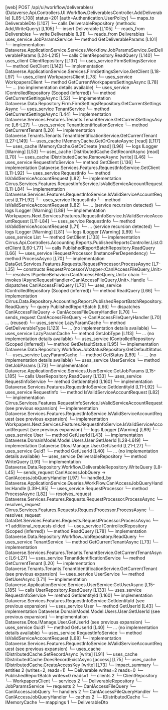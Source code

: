 [web] POST /api/ui/workflow/deliverables/  (Dataverse.Api.Controllers.UI.Workflow.DeliverablesController.AddDeliverable)  [L85–L108] status=201 [auth=Authentication.UserPolicy]
  └─ maps_to DeliverableDto [L107]
  └─ calls DeliverableRepository (methods: Add,WriteQuery) [L105]
  └─ insert Deliverable [L105]
    └─ reads_from Deliverables
  └─ write Deliverable [L91]
    └─ reads_from Deliverables
  └─ uses_service JobParamsService
    └─ method GetDeliverableParams [L101]
      └─ implementation Dataverse.ApplicationService.Services.Workflow.JobParamsService.GetDeliverableParams [L24-L215]
        └─ calls ClientRepository.ReadQuery [L140]
        └─ uses_client ClientRepository [L137]
        └─ uses_service FirmSettingsService
          └─ method GetClient [L142]
            └─ implementation Dataverse.ApplicationService.Services.FirmSettingsService.GetClient [L18-L97]
              └─ uses_client WorkpapersClient [L78]
              └─ uses_service WorkpapersClient
                └─ method GetCurrentWorkpapersSettingsAsync [L78]
                  └─ ... (no implementation details available)
              └─ uses_service IControlledRepository<FirmSettings> (Scoped (inferred))
                └─ method GetCurrentSettingsAsync [L52]
                  └─ implementation Dataverse.Data.Repository.Firm.FirmSettingsRepository.GetCurrentSettingsAsync
              └─ uses_service TenantService
                └─ method GetCurrentSettingsAsync [L44]
                  └─ implementation Dataverse.Services.Features.Tenants.TenantService.GetCurrentSettingsAsync [L6-L27]
                    └─ uses_service TenantIdentificationService
                      └─ method GetCurrentTenant [L20]
                        └─ implementation Dataverse.Tenants.Tenants.TenantIdentificationService.GetCurrentTenant [L27-L149]
                          └─ uses_cache IMemoryCache.GetOrCreateAsync [read] [L117]
                          └─ uses_cache IMemoryCache.GetOrCreate [read] [L96]
                          └─ logs ILogger<ITenantIdentificationService> [Warning] [L53]
              └─ uses_cache IDistributedCache.GetRecordAsync [read] [L70]
              └─ uses_cache IDistributedCache.RemoveAsync [write] [L46]
        └─ uses_service RequestInfoService
          └─ method GetClient [L136]
            └─ implementation Dataverse.Services.Features.RequestInfoService.GetClient [L11-L92]
              └─ uses_service RequestInfo
                └─ method IsValidServiceAccountRequest [L82]
                  └─ implementation Cirrus.Services.Features.RequestInfoService.IsValidServiceAccountRequest [L11-L84]
                  └─ implementation Dataverse.Services.Features.RequestInfoService.IsValidServiceAccountRequest [L11-L92]
                    └─ uses_service RequestInfo
                      └─ method IsValidServiceAccountRequest [L82]
                        └─ ... (service recursion detected)
                    └─ logs ILogger<IRequestInfoService> [Warning] [L89]
                  └─ implementation Workpapers.Next.Services.Features.RequestInfoService.IsValidServiceAccountRequest [L11-L84]
                    └─ uses_service RequestInfo
                      └─ method IsValidServiceAccountRequest [L71]
                        └─ ... (service recursion detected)
                    └─ logs ILogger<IRequestInfoService> [Warning] [L81]
              └─ logs ILogger<IRequestInfoService> [Warning] [L89]
        └─ uses_service List<ClientDto>
          └─ method GetClient [L133]
            └─ implementation Cirrus.Api.Controllers.Accounting.Reports.PublishedReportsController.List.GetClient [L60-L77]
              └─ calls PublishedReportBatchRepository.ReadQuery [L66]
              └─ uses_service IRequestProcessor (InstancePerDependency)
                └─ method ProcessAsync [L70]
                  └─ implementation DataGet.Services.Features.Requests.RequestProcessor.ProcessAsync [L7-L35]
                    └─ constructs RequestProcessorWrapper<CanIAccessFileQuery,Unit>
                    └─ resolves IPipelineBehavior<CanIAccessFileQuery,Unit> chain
                    └─ invokes IAsyncRequestHandler<CanIAccessFileQuery,Unit>.Handle
                    └─ dispatches CanIAccessFileQuery [L70]
              └─ uses_service IControlledRepository<PublishedReportBatch> (Scoped (inferred))
                └─ method ReadQuery [L66]
                  └─ implementation Cirrus.Data.Repository.Accounting.Report.PublishedReportBatchRepository.ReadQuery
              └─ query PublishedReportBatch [L66]
              └─ dispatches CanIAccessFileQuery -> CanIAccessFileQueryHandler [L70]
              └─ sends_request CanIAccessFileQuery -> CanIAccessFileQueryHandler [L70] ... (reused)
        └─ uses_service LazyParamCache<DeliverableType>
          └─ method GetDeliverableType [L123]
            └─ ... (no implementation details available)
        └─ uses_service LazyParamCache<JobType>
          └─ method GetJobType [L113]
            └─ ... (no implementation details available)
        └─ uses_service IControlledRepository<JobStatus> (Scoped (inferred))
          └─ method GetDefaultStatus [L95]
            └─ implementation Dataverse.Data.Repository.Workflow.JobStatusRepository.GetDefaultStatus
        └─ uses_service LazyParamCache<JobStatus>
          └─ method GetStatus [L89]
            └─ ... (no implementation details available)
        └─ uses_service UserService
          └─ method GetJobParams [L73]
            └─ implementation Dataverse.ApplicationService.Services.UserService.GetJobParams [L15-L185]
              └─ calls UserRepository.ReadQuery [L133]
              └─ uses_service RequestInfoService
                └─ method GetIdentityId [L160]
                  └─ implementation Dataverse.Services.Features.RequestInfoService.GetIdentityId [L11-L92]
                    └─ uses_service RequestInfo
                      └─ method IsValidServiceAccountRequest [L82]
                        └─ implementation Cirrus.Services.Features.RequestInfoService.IsValidServiceAccountRequest (see previous expansion)
                        └─ implementation Dataverse.Services.Features.RequestInfoService.IsValidServiceAccountRequest (see previous expansion)
                        └─ implementation Workpapers.Next.Services.Features.RequestInfoService.IsValidServiceAccountRequest (see previous expansion)
                    └─ logs ILogger<IRequestInfoService> [Warning] [L89]
              └─ uses_service User
                └─ method GetUserId [L43]
                  └─ implementation Dataverse.DomainModel.Model.Users.User.GetUserId [L28-L619]
                  └─ implementation Dataverse.Dtos.IManage.User.GetUserId [L21-L27]
              └─ uses_service Guid?
                └─ method GetUserId [L40]
                  └─ ... (no implementation details available)
  └─ uses_service DeliverableRepository
    └─ method WriteQuery [L91]
      └─ implementation Dataverse.Data.Repository.Workflow.DeliverableRepository.WriteQuery [L8-L45]
  └─ sends_request CanIAccessJobQuery -> CanIAccessJobQueryHandler [L97]
    └─ handled_by Dataverse.ApplicationService.Queries.WorkFlow.CanIAccessJobQueryHandler.Handle [L39–L95]
      └─ uses_service RequestProcessor
        └─ method ProcessAsync [L82]
          └─ resolves_request Dataverse.Services.Features.Requests.RequestProcessor.ProcessAsync
          └─ resolves_request Cirrus.Services.Features.Requests.RequestProcessor.ProcessAsync
          └─ resolves_request DataGet.Services.Features.Requests.RequestProcessor.ProcessAsync
          └─ +1 additional_requests elided
      └─ uses_service IControlledRepository<Job> (Scoped (inferred))
        └─ method ReadQuery [L78]
          └─ implementation Dataverse.Data.Repository.Workflow.JobRepository.ReadQuery
      └─ uses_service TenantService
        └─ method GetCurrentTenantAsync [L73]
          └─ implementation Dataverse.Services.Features.Tenants.TenantService.GetCurrentTenantAsync [L6-L27]
            └─ uses_service TenantIdentificationService
              └─ method GetCurrentTenant [L20]
                └─ implementation Dataverse.Tenants.Tenants.TenantIdentificationService.GetCurrentTenant (see previous expansion)
      └─ uses_service UserService
        └─ method GetUserAsync [L71]
          └─ implementation Dataverse.ApplicationService.Services.UserService.GetUserAsync [L15-L185]
            └─ calls UserRepository.ReadQuery [L133]
            └─ uses_service RequestInfoService
              └─ method GetIdentityId [L160]
                └─ implementation Dataverse.Services.Features.RequestInfoService.GetIdentityId (see previous expansion)
            └─ uses_service User
              └─ method GetUserId [L43]
                └─ implementation Dataverse.DomainModel.Model.Users.User.GetUserId (see previous expansion)
                └─ implementation Dataverse.Dtos.IManage.User.GetUserId (see previous expansion)
            └─ uses_service Guid?
              └─ method GetUserId [L40]
                └─ ... (no implementation details available)
      └─ uses_service RequestInfoService
        └─ method IsValidServiceAccountRequest [L68]
          └─ implementation Dataverse.Services.Features.RequestInfoService.IsValidServiceAccountRequest (see previous expansion)
      └─ uses_cache IDistributedCache.SetRecordAsync [write] [L91]
      └─ uses_cache IDistributedCache.DoesRecordExistAsync [access] [L75]
      └─ uses_cache IDistributedCache.CreateAccessKey [write] [L73]
  └─ impact_summary
    └─ entities 2 (writes=2, reads=1)
      └─ Deliverable writes=2 reads=0
      └─ PublishedReportBatch writes=0 reads=1
    └─ clients 2
      └─ ClientRepository
      └─ WorkpapersClient
    └─ services 2
      └─ DeliverableRepository
      └─ JobParamsService
    └─ requests 2
      └─ CanIAccessFileQuery
      └─ CanIAccessJobQuery
    └─ handlers 2
      └─ CanIAccessFileQueryHandler
      └─ CanIAccessJobQueryHandler
    └─ caches 2
      └─ IDistributedCache
      └─ IMemoryCache
    └─ mappings 1
      └─ DeliverableDto


